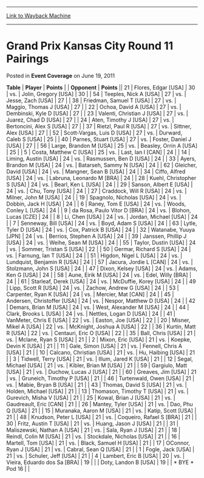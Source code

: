
---
[Link to Wayback Machine](https://web.archive.org/web/20221002063942/https://magic.wizards.com/en/articles/archive/event-coverage/grand-prix-kansas-city-round-11-pairings-2011-06-19)

[_metadata_:description]:- "TablePlayerPoints OpponentPoints 21Flores, Edgar [USA] 30vs.Jolin, Gregory [USA] 30 54Teeples, Nick A [USA] 27vs.Jesse, Zach [USA] 27 38Friedman, Samuel T [USA] 27vs.Maggio, Thomas J [USA] 27 22Ochoa, David A [USA] 27vs.Dembinski, Kyle D [USA] 27 23Valenti, Christian J [USA] 27vs.Juarez, Chad D [USA] 27 24Aten, Timothy J [USA] 27vs.Bertoncini, Alex S [USA] 27 37Rietzl, Paul R"
[_metadata_:generator]:- "Drupal 7 (http://drupal.org)"
[_metadata_:node]:- "458736"
[_metadata_:publish_date]:- "2011-06-19"
[_metadata_:source]:- "div-main-content"
[_metadata_:title]:- "Grand Prix Kansas City Round 11 Pairings"
[_metadata_:wayback_capture_timestamp]:- "2022-10-02 06:39:42"
[_metadata_:wayback_raw_url]:- "https://web.archive.org/web/20221002063942id_/https://magic.wizards.com/en/articles/archive/event-coverage/grand-prix-kansas-city-round-11-pairings-2011-06-19"
[_metadata_:wayback_url]:- "https://magic.wizards.com/en/articles/archive/event-coverage/grand-prix-kansas-city-round-11-pairings-2011-06-19"
---


Grand Prix Kansas City Round 11 Pairings
========================================



 Posted in **Event Coverage**
 on June 19, 2011 












 **Table** | **Player** | **Points** |  | **Opponent** | **Points** ||  21 | Flores, Edgar [USA] |  30 | vs. | Jolin, Gregory [USA] |  30 |
|  54 | Teeples, Nick A [USA] |  27 | vs. | Jesse, Zach [USA] |  27 |
|  38 | Friedman, Samuel T [USA] |  27 | vs. | Maggio, Thomas J [USA] |  27 |
|  22 | Ochoa, David A [USA] |  27 | vs. | Dembinski, Kyle D [USA] |  27 |
|  23 | Valenti, Christian J [USA] |  27 | vs. | Juarez, Chad D [USA] |  27 |
|  24 | Aten, Timothy J [USA] |  27 | vs. | Bertoncini, Alex S [USA] |  27 |
|  37 | Rietzl, Paul R [USA] |  27 | vs. | Sittner, Alex [USA] |  27 |
|  52 | Scott-Vargas, Luis D [USA] |  27 | vs. | Durward, Caleb S [USA] |  25 |
|  40 | Parnes, Stuart [USA] |  27 | vs. | Foster, Daniel J [USA] |  27 |
|  56 | Large, Brandon M [USA] |  25 | vs. | Beasley, Orrin A [USA] |  25 |
|  5 | Costa, Matthew C [USA] |  25 | vs. | Last, Ian I [CAN] |  24 |
|  14 | Liming, Austin [USA] |  24 | vs. | Rasmussen, Ben D [USA] |  24 |
|  33 | Ayers, Brandon M [USA] |  24 | vs. | Batarseh, Sammy N [USA] |  24 |
|  62 | Gleicher, David [USA] |  24 | vs. | Mangner, Sean B [USA] |  24 |
|  34 | Ciffo, Alfred [USA] |  24 | vs. | Labruna, Leonardo M [BRA] |  24 |
|  28 | Kuehl, Christopher S [USA] |  24 | vs. | Bearl, Ken L [USA] |  24 |
|  29 | Sanson, Albert E [USA] |  24 | vs. | Chu, Tony [USA] |  24 |
|  27 | Craddock, Will R [USA] |  24 | vs. | Milner, John M [USA] |  24 |
|  19 | Spagnolo, Nicholas [USA] |  24 | vs. | Dobbin, Jack H [USA] |  24 |
|  6 | Raney, Tom E [USA] |  24 | vs. | Woods, Conley L [USA] |  24 |
|  9 | da Rosa, Paulo Vitor D [BRA] |  24 | vs. | Blohon, Lucas [CZE] |  24 |
|  8 | Li, Chen [USA] |  24 | vs. | Jordan, Michael [USA] |  24 |
|  7 | Senneway, Bill [USA] |  24 | vs. | Boyd, Adam S [USA] |  24 |
|  63 | Lytle, Tyler D [USA] |  24 | vs. | Cox, Patrick B [USA] |  24 |
|  32 | Watanabe, Yuuya [JPN] |  24 | vs. | Berrios, Stephen A [USA] |  24 |
|  39 | Janssen, Phillip J [USA] |  24 | vs. | Weihe, Sean M [USA] |  24 |
|  55 | Taylor, Dustin [USA] |  24 | vs. | Sommer, Tristan S [USA] |  22 |
|  50 | Germar, Richard S [USA] |  24 | vs. | Farnung, Ian T [USA] |  24 |
|  51 | Higdon, Nigel L [USA] |  24 | vs. | Lundquist, Benjamin R [USA] |  24 |
|  57 | Jacura, Jordie L [CAN] |  24 | vs. | Stolzmann, John S [USA] |  24 |
|  47 | Dixon, Kelsey [USA] |  24 | vs. | Adams, Ken G [USA] |  24 |
|  58 | Aune, Eirik M [USA] |  24 | vs. | Edel, Willy [BRA] |  24 |
|  61 | Starleaf, Derek [USA] |  24 | vs. | McDuffie, Korey [USA] |  24 |
|  49 | Lipp, Scott R [USA] |  24 | vs. | Zachow, Andrew G [USA] |  24 |
|  53 | Carpenter, Ryan K [USA] |  24 | vs. | Mercier, Mat [CAN] |  24 |
|  45 | Andersen, Christoffer [USA] |  24 | vs. | Nespor, Matthew D [USA] |  24 |
|  42 | Demars, Brian M [USA] |  24 | vs. | West, Alexander M [USA] |  24 |
|  44 | Clark, Brooks L [USA] |  24 | vs. | Nettles, Logan D [USA] |  24 |
|  41 | VanMeter, Chris E [USA] |  22 | vs. | Easton, Joe [USA] |  22 |
|  20 | Misner, Mikel A [USA] |  22 | vs. | McKnight, Joshua A [USA] |  22 |
|  36 | Kurtin, Matt R [USA] |  22 | vs. | Centauri, Eric O [USA] |  22 |
|  35 | Ball, Chris [USA] |  21 | vs. | Mclane, Ryan S [USA] |  21 |
|  2 | Mixon, Eric [USA] |  21 | vs. | Koepke, Devin K [USA] |  21 |
|  11 | Gale, Simon [USA] |  21 | vs. | Fennell, Chris A [USA] |  21 |
|  10 | Calcano, Christian [USA] |  21 | vs. | Hu, Haibing [USA] |  21 |
|  3 | Tidwell, Terry [USA] |  21 | vs. | Illum, Jared K [USA] |  21 |
|  12 | Segal, Michael [USA] |  21 | vs. | Kibler, Brian M [USA] |  21 |
|  59 | Gargiulo, Matt [USA] |  21 | vs. | Duchow, Lucas J [USA] |  21 |
|  60 | Greaves, Jim [USA] |  21 | vs. | Gruneich, Timothy P [USA] |  21 |
|  46 | Turtenwald, Owen [USA] |  21 | vs. | Mabie, Bryan B [USA] |  21 |
|  43 | Thomas, David S [USA] |  21 | vs. | Holden, Michael [USA] |  21 |
|  13 | Thomason, Timothy T [USA] |  21 | vs. | Gurevich, Misha V [USA] |  21 |
|  25 | Kowal, Brian J [USA] |  21 | vs. | Gaudreault, Eric [CAN] |  21 |
|  26 | Mantey, Tyler [USA] |  21 | vs. | Dao, Phu Q [USA] |  21 |
|  15 | Muranaka, Aaron M [USA] |  21 | vs. | Katip, Scott [USA] |  21 |
|  48 | Knudson, Peter L [USA] |  21 | vs. | Coqueiro, Rafael S [BRA] |  21 |
|  30 | Fritz, Austin T [USA] |  21 | vs. | Huang, Jason J [USA] |  21 |
|  31 | Maliszewski, Nathan A [USA] |  21 | vs. | Sala, Ryan J [USA] |  21 |
|  18 | Reindl, Colin M [USA] |  21 | vs. | Stockdale, Nicholas [USA] |  21 |
|  16 | Martell, Tom [USA] |  21 | vs. | Black, Samuel H [USA] |  21 |
|  17 | OConnor, Ryan J [USA] |  21 | vs. | Cabral, Sean Q [USA] |  21 |
|  1 | Fogle, Jack [USA] |  21 | vs. | Schuler, Jeff [USA] |  21 |
|  4 | Lambert, Eric B [USA] |  20 | vs. | Vieira, Eduardo dos Sa [BRA] |  19 |
|  | Doty, Landon B [USA] |  19 |  | \* BYE \* Pod 16 |  |







